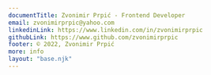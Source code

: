 ```yaml
---
documentTitle: Zvonimir Prpić - Frontend Developer
email: zvonimirprpic@yahoo.com
linkedinLink: https://www.linkedin.com/in/zvonimirprpic
githubLink: https://www.github.com/zvonimirprpic
footer: © 2022, Zvonimir Prpić
more: info
layout: "base.njk"
---
```

